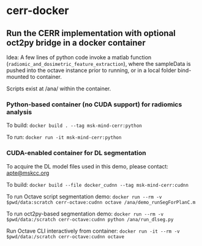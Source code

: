 # cerr-docker

## Run the CERR implementation with optional oct2py bridge in a docker container

Idea: A few lines of python code invoke a matlab function (`radiomic_and_dosimetric_feature_extraction`), where the sampleData is pushed
into the octave instance prior to running, or in a local folder bind-mounted to container.

Scripts exist at /ana/ within the container.

### Python-based container (no CUDA support) for radiomics analysis
To build: `docker build . --tag msk-mind-cerr:python`

To run: `docker run -it msk-mind-cerr:python`

### CUDA-enabled container for DL segmentation
To acquire the DL model files used in this demo, please contact: [apte@mskcc.org](mailto:apte@mskcc.org)

To build: `docker build --file docker_cudnn --tag msk-mind-cerr:cudnn`

To run Octave script segmentation demo: `docker run --rm -v $pwd/data:scratch cerr-octave:cudnn octave /ana/demo_runSegForPlanC.m`

To run oct2py-based segmentation demo: `docker run --rm -v $pwd/data:/scratch cerr-octave:cudnn python /ana/run_dlseg.py`

Run Octave CLI interactively from container: `docker run -it --rm -v $pwd/data:/scratch cerr-octave:cudnn octave`
